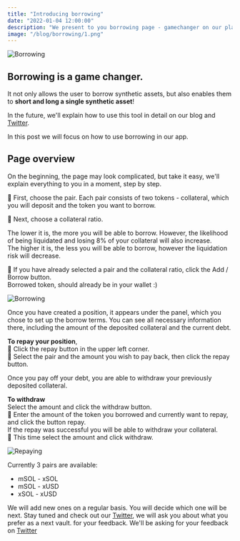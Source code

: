 ```yaml
---
title: "Introducing borrowing"
date: "2022-01-04 12:00:00"
description: "We present to you borrowing page - gamechanger on our platform"
image: "/blog/borrowing/1.png"
---
```

![Borrowing](/blog/borrowing/1.png "horizontal")

## Borrowing is a game changer. 
It not only allows the user to borrow synthetic assets, but also enables them to **short and long a single synthetic asset**!    

In the future, we'll explain how to use this tool in detail on our blog and [Twitter](https://twitter.com/synthetify).  

In this post we will focus on how to use borrowing in our app.


## Page overview
On the beginning, the page may look complicated, but take it easy, we'll explain everything to you in a moment, step by step.  

🔹 First, choose the pair. 
Each pair consists of two tokens - collateral, which you will deposit and the token you want to borrow.  

🔹 Next, choose a collateral ratio.  

The lower it is, the more you will be able to borrow.
However, the likelihood of being liquidated and losing 8% of your collateral will also increase.  
The higher it is, the less you will be able to borrow, however the liquidation risk will decrease.  

🔹 If you have already selected a pair and the collateral ratio, click the Add / Borrow button.  
Borrowed token, should already be in your wallet :)

![Borrowing](/blog/borrowing/borrow.gif "horizontal")

Once you have created a position, it appears under the panel, which you chose to set up the borrow terms.
You can see all necessary information there, including the amount of the deposited collateral and the current debt.  

**To repay your position**,  
🔹 Click the repay button in the upper left corner.  
🔹 Select the pair and the amount you wish to pay back, then click the repay button.  

Once you pay off your debt, you are able to withdraw your previously deposited collateral.  

**To withdraw**  
Select the amount and click the withdraw button.  
🔹 Enter the amount of the token you borrowed and currently want to repay, and click the button repay.  
If the repay was successful you will be able to withdraw your collateral.  
🔹 This time select the amount and click withdraw.  

![Repaying](/blog/borrowing/repay.gif "horizontal")

Currently 3 pairs are available:
- mSOL - xSOL
- mSOL - xUSD
- xSOL - xUSD  

We will add new ones on a regular basis. You will decide which one will be next. Stay tuned and check out our [Twitter](https://twitter.com/synthetify), we will ask you about what you prefer as a next vault. for your feedback.
We'll be asking for your feedback on [Twitter](https://twitter.com/synthetify)
